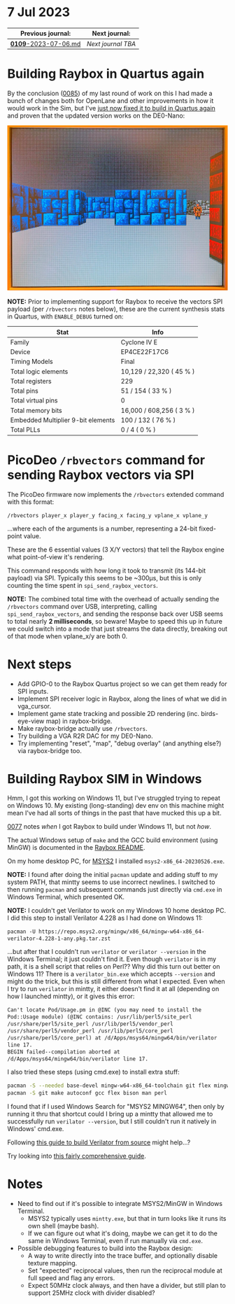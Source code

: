 # 7 Jul 2023

| Previous journal: | Next journal: |
|-|-|
| [**0109**-2023-07-06.md](./0109-2023-07-06.md) | *Next journal TBA* |


# Building Raybox in Quartus again

By the conclusion ([0085](./0085-2023-05-25.md)) of my last round of work on this I had made a bunch
of changes both for OpenLane and other improvements in how it would work in the Sim, but I've
[just now fixed it to build in Quartus again](https://github.com/algofoogle/raybox/commit/93b1d1f63601a6198078b672501ea997b5495485)
and proven that the updated version works on the DE0-Nano:

![Raybox 64x64 map on DE0-Nano](./i/0110-raybox64.jpg)

**NOTE:** Prior to implementing support for Raybox to receive the vectors SPI payload
(per `/rbvectors` notes below), these are the current synthesis stats in Quartus, with
`ENABLE_DEBUG` turned on:

| Stat                                     | Info                     |
|------------------------------------------|--------------------------|
| Family                                   | Cyclone IV E             |
| Device                                   | EP4CE22F17C6             |
| Timing Models                            | Final                    |
| Total logic elements                     | 10,129 / 22,320 ( 45 % ) |
| Total registers                          | 229                      |
| Total pins                               | 51 / 154 ( 33 % )        |
| Total virtual pins                       | 0                        |
| Total memory bits                        | 16,000 / 608,256 ( 3 % ) |
| Embedded Multiplier 9-bit elements       | 100 / 132 ( 76 % )       |
| Total PLLs                               | 0 / 4 ( 0 % )            |


# PicoDeo `/rbvectors` command for sending Raybox vectors via SPI

The PicoDeo firmware now implements the `/rbvectors` extended command with this format:

    /rbvectors player_x player_y facing_x facing_y vplane_x vplane_y

...where each of the arguments is a number, representing a 24-bit fixed-point value.

These are the 6 essential values (3 X/Y vectors) that tell the Raybox engine what point-of-view it's rendering.

This command responds with how long it took to transmit (its 144-bit payload) via SPI. Typically this seems
to be ~300&micro;s, but this is only counting the time spent in `spi_send_raybox_vectors`.

**NOTE:** The combined total time with the overhead of actually sending the `/rbvectors` command over USB,
interpreting, calling `spi_send_raybox_vectors`, and sending the response back over USB seems to total nearly
**2 milliseconds**, so beware! Maybe to speed this up in future we could switch into a mode that just streams
the data directly, breaking out of that mode when vplane_x/y are both 0.


# Next steps

*   Add GPIO-0 to the Raybox Quartus project so we can get them ready for SPI inputs.
*   Implement SPI receiver logic in Raybox, along the lines of what we did in vga_cursor.
*   Implement game state tracking and possible 2D rendering (inc. birds-eye-view map) in raybox-bridge.
*   Make raybox-bridge actually use `/rbvectors`.
*   Try building a VGA R2R DAC for my DE0-Nano.
*   Try implementing "reset", "map", "debug overlay" (and anything else?) via raybox-bridge too.


# Building Raybox SIM in Windows

Hmm, I got this working on Windows 11, but I've struggled trying to repeat on Windows 10.
My existing (long-standing) dev env on this machine might mean I've had all sorts of things
in the past that have mucked this up a bit.

[0077](./0077-2023-05-09.md) notes *when* I got Raybox to build under Windows 11, but not *how*.

The actual Windows setup of `make` and the GCC build environment (using MinGW)
is documented in the [Raybox README][].

On my home desktop PC, for [MSYS2][] I installed `msys2-x86_64-20230526.exe`.

**NOTE:** I found after doing the initial `pacman` update and adding stuff to my system PATH,
that mintty seems to use incorrect newlines. I switched to then running `pacman` and subsequent
commands just directly via `cmd.exe` in Windows Terminal, which presented OK.

**NOTE:** I couldn't get Verilator to work on my Windows 10 home desktop PC.
I did this step to install Verilator 4.228 as I had done on Windows 11:

    pacman -U https://repo.msys2.org/mingw/x86_64/mingw-w64-x86_64-verilator-4.228-1-any.pkg.tar.zst

...but after that I couldn't run `verilator` or `verilator --version` in the Windows Terminal; it just
couldn't find it. Even though `verilator` is in my path, it is a shell script that relies on Perl?? Why
did this turn out better on Windows 11? There is a `verilator_bin.exe` which accepts `--version` and might
do the trick, but this is still different from what I expected. Even when I try to run `verilator` in
mintty, it either doesn't find it at all (depending on how I launched mintty), or it gives this error:

    Can't locate Pod/Usage.pm in @INC (you may need to install the Pod::Usage module) (@INC contains: /usr/lib/perl5/site_perl /usr/share/perl5/site_perl /usr/lib/perl5/vendor_perl /usr/share/perl5/vendor_perl /usr/lib/perl5/core_perl /usr/share/perl5/core_perl) at /d/Apps/msys64/mingw64/bin/verilator line 17.
    BEGIN failed--compilation aborted at /d/Apps/msys64/mingw64/bin/verilator line 17.

I also tried these steps (using cmd.exe) to install extra stuff:

```bash
pacman -S --needed base-devel mingw-w64-x86_64-toolchain git flex mingw-w64-x86_64-cmake
pacman -S git make autoconf gcc flex bison man perl
```

I found that if I used Windows Search for "MSYS2 MINGW64", then only by running it thru that shortcut
could I bring up a mintty that allowed me to successfully run `verilator --version`, but I still couldn't
run it natively in Windows' cmd.exe.

Following [this guide to build Verilator from source](https://gist.github.com/sgherbst/036456f807dc8aa84ffb2493d1536afd) might help...?

Try looking into [this fairly comprehensive guide](https://iverilog.fandom.com/wiki/Installation_using_MSYS2).

[Raybox README]: https://github.com/algofoogle/raybox#setting-up-under-windows
[MSYS2]: https://www.msys2.org/

# Notes

*   Need to find out if it's possible to integrate MSYS2/MinGW in Windows Terminal.
    *   MSYS2 typically uses `mintty.exe`, but that in turn looks like it runs its own shell (maybe bash).
    *   If we can figure out what it's doing, maybe we can get it to do the same in Windows Terminal,
        even if run manually via `cmd.exe`.
*   Possible debugging features to build into the Raybox design:
    *   A way to write directly into the trace buffer, and optionally disable texture mapping.
    *   Set "expected" reciprocal values, then run the reciprocal module at full speed and flag any errors.
    *   Expect 50MHz clock always, and then have a divider, but still plan to support 25MHz clock
        with divider disabled?
